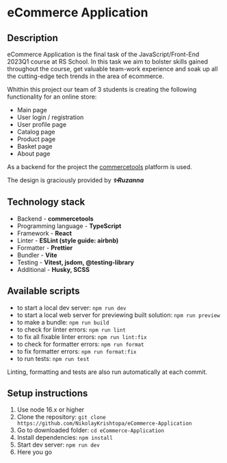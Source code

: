 #	eCommerce Application

## Description
eCommerce Application is the final task of the JavaScript/Front-End 2023Q1 course at RS School. In this task we aim to bolster skills gained throughout the course, get valuable team-work experience and soak up all the cutting-edge tech trends in the area of ecommerce.

Whithin this project our team of 3 students is creating the following functionality for an online store:
- Main page
- User login / registration
- User profile page
- Catalog page
- Product page
- Basket page
- About page
  
As a backend for the project the [commercetools](https://commercetools.com/) platform is used.

The design is graciously provided by ***✨Ruzanna***

## Technology stack
- Backend - **commercetools**
- Programming language - **TypeScript**
- Framework - **React**
- Linter - **ESLint (style guide: airbnb)**
- Formatter - **Prettier**
- Bundler - **Vite**
- Testing - **Vitest, jsdom, @testing-library**
- Additional - **Husky, SCSS**

## Available scripts
- to start a local dev server: `npm run dev`
- to start a local web server for previewing built solution: `npm run preview`
- to make a bundle: `npm run build`
- to check for linter errors: `npm run lint`
- to fix all fixable linter errors: `npm run lint:fix`
- to check for formatter errors: `npm run format`
- to fix formatter errors: `npm run format:fix`
- to run tests: `npm run test`

Linting, formatting and tests are also run automatically at each commit.

## Setup instructions
1. Use node 16.x or higher
2. Clone the repository: `git clone https://github.com/NikolayKrishtopa/eCommerce-Application`
4. Go to downloaded folder: `cd eCommerce-Application`
5. Install dependencies: `npm install`
6. Start dev server: `npm run dev`
7. Here you go
